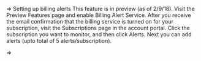 

=> Setting up billing alerts
    This feature is in preview (as of 2/9/18). Visit the Preview Features page and enable Billing Alert Service.
    After you receive the email confirmation that the billing service is turned on for your subscription,
    visit the Subscriptions page in the account portal. 
    Click the subscription you want to monitor, and then click Alerts. Next you can add alerts (upto total of 5 alerts/subscription).
    
    
=>
